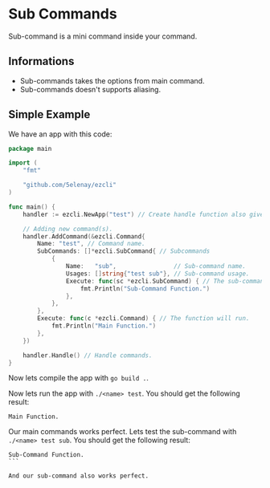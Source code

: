 # Sub Commands

Sub-command is a mini command inside your command.

## Informations

- Sub-commands takes the options from main command.
- Sub-commands doesn't supports aliasing.

## Simple Example

We have an app with this code:

```go
package main

import (
    "fmt"

    "github.com/5elenay/ezcli"
)

func main() {
    handler := ezcli.NewApp("test") // Create handle function also gives built-in help command. So you dont need to write a help command yourself.

    // Adding new command(s).
    handler.AddCommand(&ezcli.Command{
        Name: "test", // Command name.
        SubCommands: []*ezcli.SubCommand{ // Subcommands
            {
                Name:   "sub",                // Sub-command name.
                Usages: []string{"test sub"}, // Sub-command usage.
                Execute: func(sc *ezcli.SubCommand) { // The sub-command function will run.
                    fmt.Println("Sub-Command Function.")
                },
            },
        },
        Execute: func(c *ezcli.Command) { // The function will run.
            fmt.Println("Main Function.")
        },
    })

    handler.Handle() // Handle commands.
}
```

Now lets compile the app with `go build .`.

Now lets run the app with `./<name> test`. You should get the following result:

```
Main Function.
```

Our main commands works perfect. Lets test the sub-command with `./<name> test sub`. You should get the following result:

````
Sub-Command Function.
```

And our sub-command also works perfect.
````

